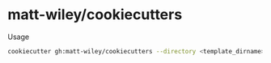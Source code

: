 # matt-wiley/cookiecutters

Usage

```sh
cookiecutter gh:matt-wiley/cookiecutters --directory <template_dirname>
```
